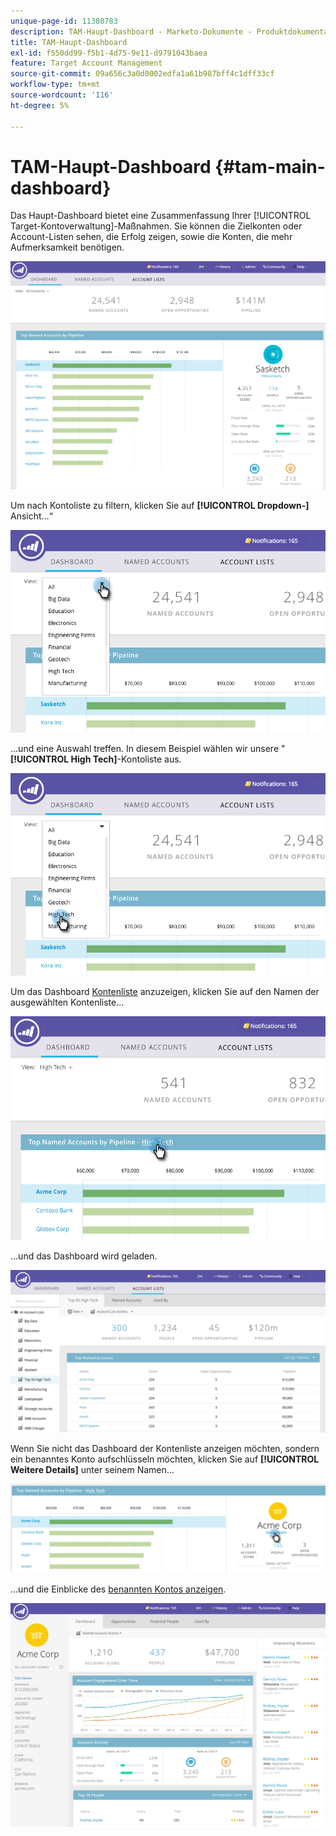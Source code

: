 ```yaml
---
unique-page-id: 11380783
description: TAM-Haupt-Dashboard - Marketo-Dokumente - Produktdokumentation
title: TAM-Haupt-Dashboard
exl-id: f550dd99-f5b1-4d75-9e11-d9791043baea
feature: Target Account Management
source-git-commit: 09a656c3a0d0002edfa1a61b987bff4c1dff33cf
workflow-type: tm+mt
source-wordcount: '116'
ht-degree: 5%

---
```


# TAM-Haupt-Dashboard {#tam-main-dashboard}

Das Haupt-Dashboard bietet eine Zusammenfassung Ihrer [!UICONTROL Target-Kontoverwaltung]-Maßnahmen. Sie können die Zielkonten oder Account-Listen sehen, die Erfolg zeigen, sowie die Konten, die mehr Aufmerksamkeit benötigen.

![](assets/one.png)

Um nach Kontoliste zu filtern, klicken Sie auf **[!UICONTROL Dropdown-]** Ansicht…“

![](assets/two.png)

…und eine Auswahl treffen. In diesem Beispiel wählen wir unsere &quot;**[!UICONTROL High Tech]**-Kontoliste aus.

![](assets/three.png)

Um das Dashboard [Kontenliste](/help/marketo/product-docs/target-account-management/measure/account-list-insights.md#account-list-dashboard) anzuzeigen, klicken Sie auf den Namen der ausgewählten Kontenliste…

![](assets/four.png)

…und das Dashboard wird geladen.

![](assets/five.png)

Wenn Sie nicht das Dashboard der Kontenliste anzeigen möchten, sondern ein benanntes Konto aufschlüsseln möchten, klicken Sie auf **[!UICONTROL Weitere Details]** unter seinem Namen…

![](assets/six.png)

…und die Einblicke des [benannten Kontos anzeigen](/help/marketo/product-docs/target-account-management/measure/named-account-insights.md).

![](assets/seven.png)
